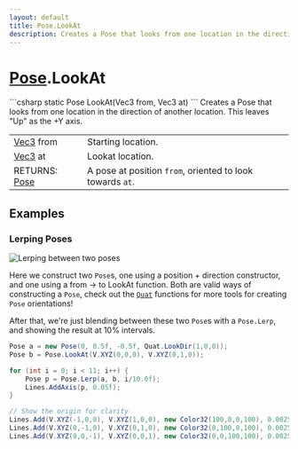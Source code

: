 ```yaml
---
layout: default
title: Pose.LookAt
description: Creates a Pose that looks from one location in the direction of another location. This leaves "Up" as the +Y axis.
---
```

# [Pose]({{site.url}}/Pages/StereoKit/Pose.html).LookAt

<div class='signature' markdown='1'>
```csharp
static Pose LookAt(Vec3 from, Vec3 at)
```
Creates a Pose that looks from one location in the
direction of another location. This leaves "Up" as the +Y axis.
</div>

|  |  |
|--|--|
|[Vec3]({{site.url}}/Pages/StereoKit/Vec3.html) from|Starting location.|
|[Vec3]({{site.url}}/Pages/StereoKit/Vec3.html) at|Lookat location.|
|RETURNS: [Pose]({{site.url}}/Pages/StereoKit/Pose.html)|A pose at position `from`, oriented to look towards `at`.|





## Examples

### Lerping Poses

![Lerping between two poses]({{site.screen_url}}/Docs/PoseLerp.jpg)

Here we construct two `Pose`s, one using a position + direction
constructor, and one using a from -> to LookAt function. Both are
valid ways of constructing a `Pose`, check out the [`Quat`]({{site.url}}/Pages/StereoKit/Quat.html)
functions for more tools for creating `Pose` orientations!

After that, we're just blending between these two `Pose`s with a
`Pose.Lerp`, and showing the result at 10% intervals.
```csharp
Pose a = new Pose(0, 0.5f, -0.5f, Quat.LookDir(1,0,0));
Pose b = Pose.LookAt(V.XYZ(0,0,0), V.XYZ(0,1,0));

for (int i = 0; i < 11; i++) {
	Pose p = Pose.Lerp(a, b, i/10.0f);
	Lines.AddAxis(p, 0.05f);
}

// Show the origin for clarity
Lines.Add(V.XYZ(-1,0,0), V.XYZ(1,0,0), new Color32(100,0,0,100), 0.0025f);
Lines.Add(V.XYZ(0,-1,0), V.XYZ(0,1,0), new Color32(0,100,0,100), 0.0025f);
Lines.Add(V.XYZ(0,0,-1), V.XYZ(0,0,1), new Color32(0,0,100,100), 0.0025f);
```

